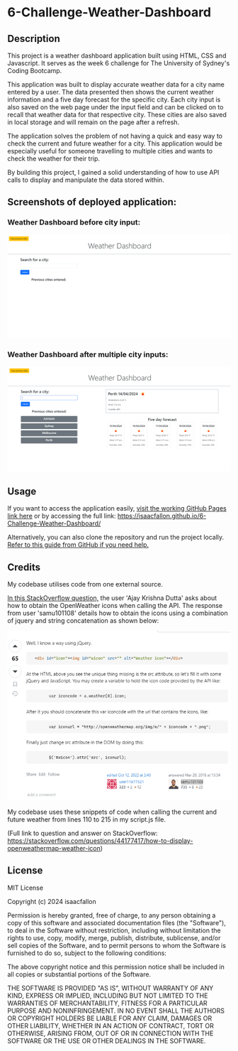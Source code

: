 # 6-Challenge-Weather-Dashboard

## Description

This project is a weather dashboard application built using HTML, CSS and Javascript. It serves as the week 6 challenge for The University of Sydney's Coding Bootcamp.

This application was built to display accurate weather data for a city name entered by a user. The data presented then shows the current weather information and a five day forecast for the specific city. Each city input is also saved on the web page under the input field and can be clicked on to recall that weather data for that respective city. These cities are also saved in local storage and will remain on the page after a refresh. 

The application solves the problem of not having a quick and easy way to check the current and future weather for a city. This application would be especially useful for someone travelling to multiple cities and wants to check the weather for their trip. 

By building this project, I gained a solid understanding of how to use API calls to display and manipulate the data stored within.

## Screenshots of deployed application:

### Weather Dashboard before city input:

![Weather Dashboard before city input](./assets/images/6-challenge-weather-dashboard_screenshot-before-input.png)

### Weather Dashboard after multiple city inputs:

![Weather Dashboard after multiple city inputs](./assets/images/6-challenge-weather-dashboard_screenshot-after-many-city-inputs.png)

## Usage

If you want to access the application easily, [visit the working GitHub Pages link here](https://isaacfallon.github.io/6-Challenge-Weather-Dashboard/) or by accessing the full link:
https://isaacfallon.github.io/6-Challenge-Weather-Dashboard/

Alternatively, you can also clone the repository and run the project locally. [Refer to this guide from GitHub if you need help.](https://docs.github.com/en/repositories/creating-and-managing-repositories/cloning-a-repository/)

## Credits

My codebase utilises code from one external source.

[In this StackOverflow question,](https://stackoverflow.com/questions/44177417/how-to-display-openweathermap-weather-icon) the user 'Ajay Krishna Dutta' asks about how to obtain the OpenWeather icons when calling the API. The response from user 'samu101108' details how to obtain the icons using a combination of jquery and string concatenation as shown below:

![Screenshot of StackOverflow answer explaining how to obtain OpenWeather icons.](./assets/images/6-challenge-weather-dashboard_OpenWeather-StackOverflow-q&a.png)

My codebase uses these snippets of code when calling the current and future weather from lines 110 to 215 in my script.js file. 

(Full link to question and answer on StackOverflow: https://stackoverflow.com/questions/44177417/how-to-display-openweathermap-weather-icon)

## License

MIT License

Copyright (c) 2024 isaacfallon

Permission is hereby granted, free of charge, to any person obtaining a copy
of this software and associated documentation files (the "Software"), to deal
in the Software without restriction, including without limitation the rights
to use, copy, modify, merge, publish, distribute, sublicense, and/or sell
copies of the Software, and to permit persons to whom the Software is
furnished to do so, subject to the following conditions:

The above copyright notice and this permission notice shall be included in all
copies or substantial portions of the Software.

THE SOFTWARE IS PROVIDED "AS IS", WITHOUT WARRANTY OF ANY KIND, EXPRESS OR
IMPLIED, INCLUDING BUT NOT LIMITED TO THE WARRANTIES OF MERCHANTABILITY,
FITNESS FOR A PARTICULAR PURPOSE AND NONINFRINGEMENT. IN NO EVENT SHALL THE
AUTHORS OR COPYRIGHT HOLDERS BE LIABLE FOR ANY CLAIM, DAMAGES OR OTHER
LIABILITY, WHETHER IN AN ACTION OF CONTRACT, TORT OR OTHERWISE, ARISING FROM,
OUT OF OR IN CONNECTION WITH THE SOFTWARE OR THE USE OR OTHER DEALINGS IN THE
SOFTWARE.